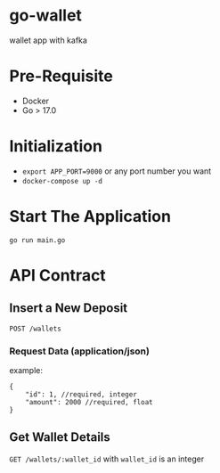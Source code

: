 # go-wallet
wallet app with kafka

# Pre-Requisite
* Docker
* Go > 17.0

# Initialization
* `export APP_PORT=9000` or any port number you want
* `docker-compose up -d`

# Start The Application
`go run main.go`

# API Contract

## Insert a New Deposit
`POST /wallets`

### Request Data (application/json)
example:
```
{
    "id": 1, //required, integer
    "amount": 2000 //required, float
}
```

## Get Wallet Details
`GET /wallets/:wallet_id` with `wallet_id` is an integer
